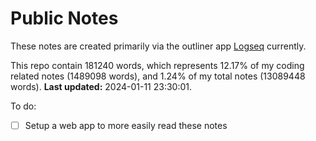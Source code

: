# Public Notes

These notes are created primarily via the outliner app [Logseq](https://github.com/logseq/logseq) currently.

This repo contain 181240 words, which represents 12.17% of my coding related notes (1489098 words), and 1.24% of my total notes (13089448 words). **Last updated:** 2024-01-11 23:30:01. 

To do:

- [ ] Setup a web app to more easily read these notes
